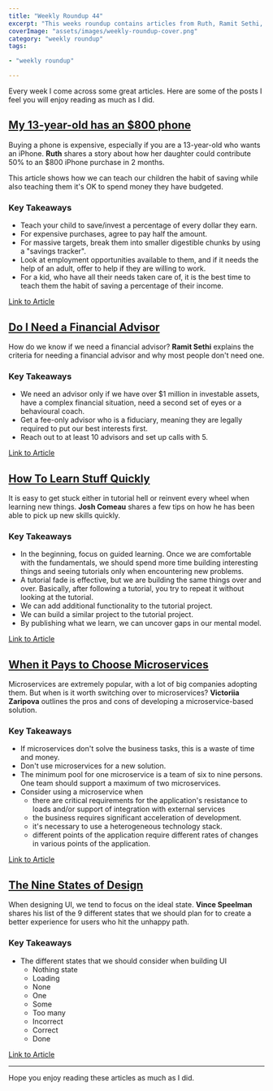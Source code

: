 ```yaml
---
title: "Weekly Roundup 44"
excerpt: "This weeks roundup contains articles from Ruth, Ramit Sethi, Josh Comeau, Victoriia Zaripova and Vince Speelman"
coverImage: "assets/images/weekly-roundup-cover.png"
category: "weekly roundup"
tags:

- "weekly roundup"

---
```


<!-- markdownlint-disable no-duplicate-header -->

Every week I come across some great articles. Here are some of the posts I feel you will enjoy reading as much as I did.

## [My 13-year-old has an $800 phone](https://www.thehappysaver.com/blog/my-13-year-old-has-an-800-dollar-phone)

Buying a phone is expensive, especially if you are a 13-year-old who wants an iPhone. **Ruth** shares a story about how her daughter could contribute 50% to an $800 iPhone purchase in 2 months.

<Quote
    quote="It's been a journey of many tiny lessons, many brief conversations and when necessary a firm bottom line, to build up her understanding of how money works. Her knowledge is growing in incremental steps"
    author="Ruth"
/>

This article shows how we can teach our children the habit of saving while also teaching them it's OK to spend money they have budgeted.

### Key Takeaways

-   Teach your child to save/invest a percentage of every dollar they earn.
-   For expensive purchases, agree to pay half the amount.
-   For massive targets, break them into smaller digestible chunks by using a "savings tracker".
-   Look at employment opportunities available to them, and if it needs the help of an adult, offer to help if they are willing to work.
-   For a kid, who have all their needs taken care of, it is the best time to teach them the habit of saving a percentage of their income.

[Link to Article](https://www.thehappysaver.com/blog/my-13-year-old-has-an-800-dollar-phone)

## [Do I Need a Financial Advisor](https://www.iwillteachyoutoberich.com/blog/do-you-need-a-financial-advisor/)

How do we know if we need a financial advisor? **Ramit Sethi** explains the criteria for needing a financial advisor and why most people don't need one.

<Quote
    quote="Most people don't need a financial advisor. We have such simple needs that with a little bit of time we can get an automatic personal finance infrastructure working for us"
    author="Ramit Sethi"
/>

### Key Takeaways

-   We need an advisor only if we have over $1 million in investable assets, have a complex financial situation, need a second set of eyes or a behavioural coach.
-   Get a fee-only advisor who is a fiduciary, meaning they are legally required to put our best interests first.
-   Reach out to at least 10 advisors and set up calls with 5.

[Link to Article](https://www.iwillteachyoutoberich.com/blog/do-you-need-a-financial-advisor/)

## [How To Learn Stuff Quickly](https://www.joshwcomeau.com/blog/how-to-learn-stuff-quickly/)

It is easy to get stuck either in tutorial hell or reinvent every wheel when learning new things. **Josh Comeau** shares a few tips on how he has been able to pick up new skills quickly.

<Quote
    quote="The way I see it, skills are like wealth. The more skills I pick up, the faster they accumulate. Ideas and techniques gleaned in one domain can help in another"
    author="Josh Comeau"
/>

### Key Takeaways

-   In the beginning, focus on guided learning. Once we are comfortable with the fundamentals, we should spend more time building interesting things and seeing tutorials only when encountering new problems.
-   A tutorial fade is effective, but we are building the same things over and over. Basically, after following a tutorial, you try to repeat it without looking at the tutorial.
-   We can add additional functionality to the tutorial project.
-   We can build a similar project to the tutorial project.
-   By publishing what we learn, we can uncover gaps in our mental model.

[Link to Article](https://www.joshwcomeau.com/blog/how-to-learn-stuff-quickly/)

## [When it Pays to Choose Microservices](https://blog.typeable.io/posts/2021-07-19-microservices.html)

Microservices are extremely popular, with a lot of big companies adopting them. But when is it worth switching over to microservices? **Victoriia Zaripova** outlines the pros and cons of developing a microservice-based solution.

<Quote
    quote="Like any other fancy solution, microservices aren't always beneficial. Neither do they give a plaster for all sores"
    author="Victoriia Zaripova"
/>

### Key Takeaways

-   If microservices don't solve the business tasks, this is a waste of time and money.
-   Don't use microservices for a new solution.
-   The minimum pool for one microservice is a team of six to nine persons. One team should support a maximum of two microservices.
-   Consider using a microservice when
    -   there are critical requirements for the application's resistance to loads and/or support of integration with external services
    -   the business requires significant acceleration of development.
    -   it's necessary to use a heterogeneous technology stack.
    -   different points of the application require different rates of changes in various points of the application.

[Link to Article](https://blog.typeable.io/posts/2021-07-19-microservices.html)

## [The Nine States of Design](https://medium.com/swlh/the-nine-states-of-design-5bfe9b3d6d85)

When designing UI, we tend to focus on the ideal state. **Vince Speelman** shares his list of the 9 different states that we should plan for to create a better experience for users who hit the unhappy path.

<Quote
    quote="As we learn to craft systems rather than pages, we must invest effort into shaping these often missed states of design and create with a component lifecycle that can support everyone"
    author="Vince Speelman"
/>

### Key Takeaways

-   The different states that we should consider when building UI
    -   Nothing state
    -   Loading
    -   None
    -   One
    -   Some
    -   Too many
    -   Incorrect
    -   Correct
    -   Done

[Link to Article](https://medium.com/swlh/the-nine-states-of-design-5bfe9b3d6d85)

---

Hope you enjoy reading these articles as much as I did.
